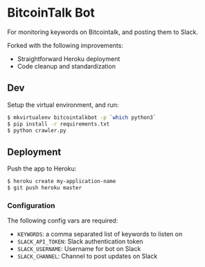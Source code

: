 # BitcoinTalk Bot

For monitoring keywords on Bitcointalk, and posting them to Slack.

Forked with the following improvements:
 - Straightforward Heroku deployment
 - Code cleanup and standardization

## Dev

Setup the virtual environment, and run:

```bash
$ mkvirtualenv bitcointalkbot -p `which python3`
$ pip install -r requirements.txt
$ python crawler.py
```

## Deployment

Push the app to Heroku:

```bash
$ heroku create my-application-name
$ git push heroku master
```

### Configuration

The following config vars are required:
 - `KEYWORDS`: a comma separated list of keywords to listen on
 - `SLACK_API_TOKEN`: Slack authentication token
 - `SLACK_USERNAME`: Username for bot on Slack
 - `SLACK_CHANNEL`: Channel to post updates on Slack
